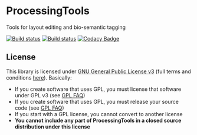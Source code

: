 # ProcessingTools
Tools for layout editing and bio-semantic tagging

[![Build status](https://ci.appveyor.com/api/projects/status/17d0o7pu3hjtqabd?svg=true)](https://ci.appveyor.com/project/bozhink/processingtools)
[![Build status](https://ci.appveyor.com/api/projects/status/17d0o7pu3hjtqabd/branch/master?svg=true)](https://ci.appveyor.com/project/bozhink/processingtools/branch/master)
[![Codacy Badge](https://api.codacy.com/project/badge/Grade/434c239404554d0c8266062be1bc8b27)](https://www.codacy.com/app/bozhink/ProcessingTools?utm_source=github.com&amp;utm_medium=referral&amp;utm_content=bozhink/ProcessingTools&amp;utm_campaign=Badge_Grade)

## License

This library is licensed under [GNU General Public License v3](https://tldrlegal.com/license/gnu-general-public-license-v3-(gpl-3)) (full terms and conditions [here](https://www.gnu.org/licenses/gpl.html)). Basically:

 - If you create software that uses GPL, you must license that software under GPL v3 (see [GPL FAQ](http://www.gnu.org/licenses/gpl-faq.html#IfLibraryIsGPL))
 - If you create software that uses GPL, you must release your source code (see [GPL FAQ](http://www.gnu.org/licenses/gpl-faq.html#IfLibraryIsGPL))
 - If you start with a GPL license, you cannot convert to another license
 - **You cannot include any part of ProcessingTools in a closed source distribution under this license**
